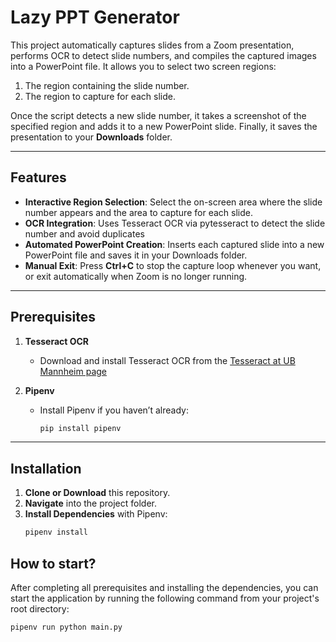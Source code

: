 # Lazy PPT Generator

This project automatically captures slides from a Zoom presentation, performs OCR to detect slide numbers, and compiles the captured images into a PowerPoint file. It allows you to select two screen regions:

1. The region containing the slide number.
2. The region to capture for each slide.

Once the script detects a new slide number, it takes a screenshot of the specified region and adds it to a new PowerPoint slide. Finally, it saves the presentation to your **Downloads** folder.

---

## Features

- **Interactive Region Selection**: Select the on-screen area where the slide number appears and the area to capture for each slide.
- **OCR Integration**: Uses Tesseract OCR via pytesseract to detect the slide number and avoid duplicates
- **Automated PowerPoint Creation**: Inserts each captured slide into a new PowerPoint file and saves it in your Downloads folder.
- **Manual Exit**: Press **Ctrl+C** to stop the capture loop whenever you want, or exit automatically when Zoom is no longer running.

---

## Prerequisites

1. **Tesseract OCR**

   - Download and install Tesseract OCR from the [Tesseract at UB Mannheim page](https://github.com/UB-Mannheim/tesseract/wiki)

2. **Pipenv**

   - Install Pipenv if you haven’t already:
     ```bash
     pip install pipenv
     ```

---

## Installation

1. **Clone or Download** this repository.
2. **Navigate** into the project folder.
3. **Install Dependencies** with Pipenv:
   ```bash
   pipenv install
   ```

## How to start?

After completing all prerequisites and installing the dependencies, you can start the application by running the following command from your project's root directory:

```bash
pipenv run python main.py

```
